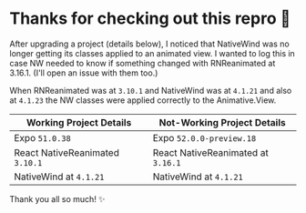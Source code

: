 # Thanks for checking out this repro 👋


After upgrading a project (details below), I noticed that NativeWind was no longer getting its classes applied to an animated view. I wanted to log this in case NW needed to know if something changed with RNReanimated at 3.16.1. (I'll open an issue with them too.) 

When RNReanimated was at `3.10.1` and NativeWind was at `4.1.21` and also at `4.1.23` the NW classes were applied correctly to the Animative.View. 

| Working Project Details | Not-Working Project Details |
|--------|--------|
| Expo `51.0.38` | Expo `52.0.0-preview.18` |
| React NativeReanimated `3.10.1` | React NativeReanimated at `3.16.1` |
| NativeWind at `4.1.21` | NativeWind at `4.1.21` |

Thank you all so much! :sparkles: